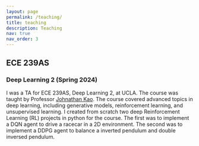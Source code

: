 ```yaml
---
layout: page
permalink: /teaching/
title: teaching
description: Teaching
nav: true
nav_order: 3
---
```


## ECE 239AS
### Deep Learning 2 (Spring 2024)
I was a TA for ECE 239AS, Deep Learning 2, at UCLA. The course was taught by Professor [Johnathan Kao](https://www.ee.ucla.edu/people/faculty/johnathan-kao/). The course covered advanced topics in deep learning, including generative models, reinforcement learning, and unsupervised learning. I created from scratch two deep Reinforcement Learning (RL) projects in python for the course. The first was to implement a DQN agent to drive a racecar in a 2D environment. The second was to implement a DDPG agent to balance a inverted pendulum and double inversed pendulum.
